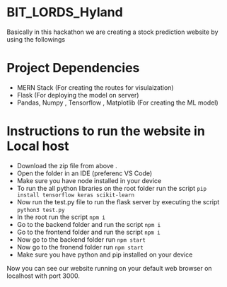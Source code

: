 # BIT_LORDS_Hyland

Basically in this hackathon we are creating a stock prediction website by using the followings

# Project Dependencies

- MERN Stack (For creating the routes for visulaization)
- Flask (For deploying the model on server)
- Pandas, Numpy , Tensorflow , Matplotlib (For creating the ML model)

# Instructions to run the website in Local host

- Download the zip file from  above .
- Open the folder in an IDE (preferenc VS Code)
- Make sure you have node installed in your device
- To run the all python libraries on the root folder run the script `pip install tensorflow keras scikit-learn`
- Now run the test.py file to run the flask server by executing the script `python3 test.py`
- In the root run the script `npm i`
- Go to the backend folder and run the script `npm i`
- Go to the frontend folder and run the script `npm i`
- Now go to the backend  folder run `npm start`
- Now go to the fronend folder run `npm start`
- Make sure you have python and pip installed on your device



Now you can see our website running on your default web browser on localhost with port 3000.
